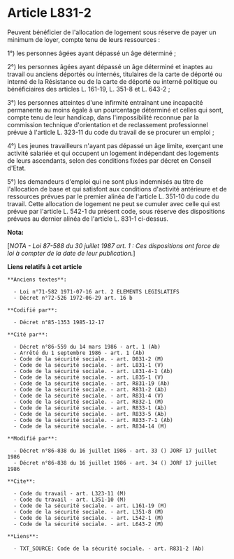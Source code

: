 # Article L831-2

Peuvent bénéficier de l'allocation de logement sous réserve de payer un minimum de loyer, compte tenu de leurs ressources : 

1°) les personnes âgées ayant dépassé un âge déterminé ; 

2°) les personnes âgées ayant dépassé un âge déterminé et inaptes au travail ou anciens déportés ou internés, titulaires de
la carte de déporté ou interné de la Résistance ou de la carte de déporté ou interné politique ou bénéficiaires des articles
L. 161-19, L. 351-8 et L. 643-2 ; 

3°) les personnes atteintes d'une infirmité entraînant une incapacité permanente au moins égale à un pourcentage déterminé et
celles qui sont, compte tenu de leur handicap, dans l'impossibilité reconnue par la commission technique d'orientation et de
reclassement professionnel   prévue à l'article L. 323-11 du code du travail de se procurer un emploi ; 

4°) Les jeunes travailleurs n'ayant pas dépassé un âge limite, exerçant une activité salariée et qui occupent un logement
indépendant des logements de leurs ascendants, selon des conditions fixées par décret en Conseil d'Etat. 

5°) les demandeurs d'emploi qui ne sont plus indemnisés au titre de l'allocation de base et qui satisfont aux conditions
d'activité antérieure et de ressources prévues par le premier alinéa de l'article L. 351-10 du code du travail. Cette
allocation de logement ne peut se cumuler avec celle qui est prévue par l'article L. 542-1 du présent code, sous réserve des
dispositions prévues au dernier alinéa de l'article L. 831-1 ci-dessus.

**Nota:**

[*NOTA - Loi 87-588 du 30 juillet 1987 art. 1 : Ces dispositions ont force de loi à compter de la date de leur publication.*]

**Liens relatifs à cet article**

	**Anciens textes**:

	  - Loi n°71-582 1971-07-16 art. 2 ELEMENTS LEGISLATIFS
	  - Décret n°72-526 1972-06-29 art. 16 b

	**Codifié par**:

	  - Décret n°85-1353 1985-12-17

	**Cité par**:

	  - Décret n°86-559 du 14 mars 1986 - art. 1 (Ab)
	  - Arrêté du 1 septembre 1986 - art. 1 (Ab)
	  - Code de la sécurité sociale. - art. D831-2 (M)
	  - Code de la sécurité sociale. - art. L831-1 (V)
	  - Code de la sécurité sociale. - art. L831-4-1 (Ab)
	  - Code de la sécurité sociale. - art. L835-1 (V)
	  - Code de la sécurité sociale. - art. R831-19 (Ab)
	  - Code de la sécurité sociale. - art. R831-2 (Ab)
	  - Code de la sécurité sociale. - art. R831-4 (V)
	  - Code de la sécurité sociale. - art. R832-1 (M)
	  - Code de la sécurité sociale. - art. R833-1 (Ab)
	  - Code de la sécurité sociale. - art. R833-5 (Ab)
	  - Code de la sécurité sociale. - art. R833-7-1 (Ab)
	  - Code de la sécurité sociale. - art. R834-14 (M)

	**Modifié par**:

	  - Décret n°86-838 du 16 juillet 1986 - art. 33 () JORF 17 juillet 1986
	  - Décret n°86-838 du 16 juillet 1986 - art. 34 () JORF 17 juillet 1986

	**Cite**:

	  - Code du travail - art. L323-11 (M)
	  - Code du travail - art. L351-10 (M)
	  - Code de la sécurité sociale. - art. L161-19 (M)
	  - Code de la sécurité sociale. - art. L351-8 (M)
	  - Code de la sécurité sociale. - art. L542-1 (M)
	  - Code de la sécurité sociale. - art. L643-2 (M)

	**Liens**:

	  - TXT_SOURCE: Code de la sécurité sociale. - art. R831-2 (Ab)
